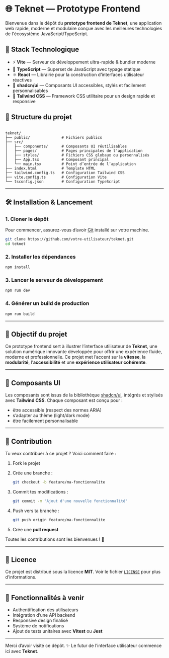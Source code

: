 
# 🌐 Teknet — Prototype Frontend

Bienvenue dans le dépôt du **prototype frontend de Teknet**, une application web rapide, moderne et modulaire conçue avec les meilleures technologies de l'écosystème JavaScript/TypeScript.

## 🚀 Stack Technologique

- ⚡ **Vite** — Serveur de développement ultra-rapide & bundler moderne  
- 🧠 **TypeScript** — Superset de JavaScript avec typage statique  
- ⚛️ **React** — Librairie pour la construction d’interfaces utilisateur réactives  
- 🧩 **shadcn/ui** — Composants UI accessibles, stylés et facilement personnalisables  
- 🎨 **Tailwind CSS** — Framework CSS utilitaire pour un design rapide et responsive


## 📁 Structure du projet

```

teknet/
├── public/              # Fichiers publics
├── src/
│   ├── components/      # Composants UI réutilisables
│   ├── pages/           # Pages principales de l'application
│   ├── styles/          # Fichiers CSS globaux ou personnalisés
│   ├── App.tsx          # Composant principal
│   └── main.tsx         # Point d’entrée de l’application
├── index.html           # Template HTML
├── tailwind.config.ts   # Configuration Tailwind CSS
├── vite.config.ts       # Configuration Vite
└── tsconfig.json        # Configuration TypeScript

````

---

## 🛠️ Installation & Lancement

### 1. Cloner le dépôt

Pour commencer, assurez-vous d’avoir [Git](https://git-scm.com/) installé sur votre machine.


```bash
git clone https://github.com/votre-utilisateur/teknet.git
cd teknet
````

### 2. Installer les dépendances

```bash
npm install
```

### 3. Lancer le serveur de développement

```bash
npm run dev
```

### 4. Générer un build de production

```bash
npm run build
```

---

## 📌 Objectif du projet

Ce prototype frontend sert à illustrer l’interface utilisateur de **Teknet**, une solution numérique innovante développée pour offrir une expérience fluide, moderne et professionnelle.
Ce projet met l’accent sur la **vitesse**, la **modularité**, l’**accessibilité** et une **expérience utilisateur cohérente**.

---

## 🧱 Composants UI

Les composants sont issus de la bibliothèque [shadcn/ui](https://ui.shadcn.com), intégrés et stylisés avec **Tailwind CSS**.
Chaque composant est conçu pour :

* être accessible (respect des normes ARIA)
* s’adapter au thème (light/dark mode)
* être facilement personnalisable

---

## 🤝 Contribution

Tu veux contribuer à ce projet ? Voici comment faire :

1. Fork le projet
2. Crée une branche :

   ```bash
   git checkout -b feature/ma-fonctionnalite
   ```
3. Commit tes modifications :

   ```bash
   git commit -m "Ajout d'une nouvelle fonctionnalité"
   ```
4. Push vers ta branche :

   ```bash
   git push origin feature/ma-fonctionnalite
   ```
5. Crée une **pull request**

Toutes les contributions sont les bienvenues ! 🙌

---

## 📄 Licence

Ce projet est distribué sous la licence **MIT**.
Voir le fichier [`LICENSE`](./LICENSE) pour plus d’informations.

---

## 🧩 Fonctionnalités à venir

* Authentification des utilisateurs
* Intégration d’une API backend
* Responsive design finalisé
* Système de notifications
* Ajout de tests unitaires avec **Vitest** ou **Jest**

---


Merci d’avoir visité ce dépôt. ✨
Le futur de l’interface utilisateur commence ici avec **Teknet**.


